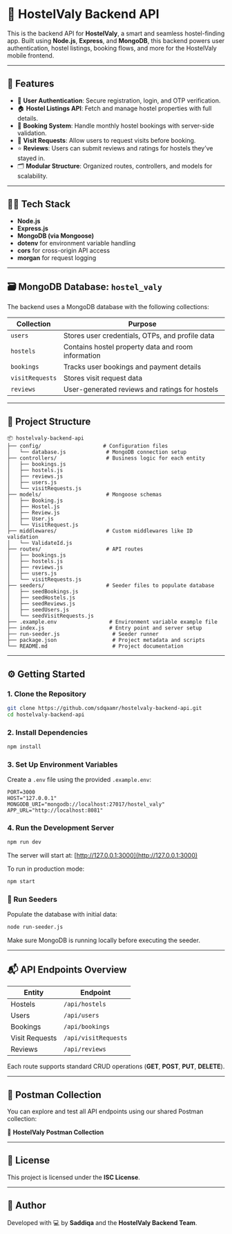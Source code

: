 # 🏨 HostelValy Backend API

This is the backend API for **HostelValy**, a smart and seamless hostel-finding app. Built using **Node.js**, **Express**, and **MongoDB**, this backend powers user authentication, hostel listings, booking flows, and more for the HostelValy mobile frontend.

---

## 🚀 Features

* 🔐 **User Authentication**: Secure registration, login, and OTP verification.
* 🏠 **Hostel Listings API**: Fetch and manage hostel properties with full details.
* 📆 **Booking System**: Handle monthly hostel bookings with server-side validation.
* 📩 **Visit Requests**: Allow users to request visits before booking.
* ⭐ **Reviews**: Users can submit reviews and ratings for hostels they’ve stayed in.
* 🗂️ **Modular Structure**: Organized routes, controllers, and models for scalability.

---

## 🧑‍💻 Tech Stack

* **Node.js**
* **Express.js**
* **MongoDB (via Mongoose)**
* **dotenv** for environment variable handling
* **cors** for cross-origin API access
* **morgan** for request logging

---

## 🗃️ MongoDB Database: `hostel_valy`

The backend uses a MongoDB database with the following collections:

| Collection      | Purpose                                            |
| --------------- | -------------------------------------------------- |
| `users`         | Stores user credentials, OTPs, and profile data    |
| `hostels`       | Contains hostel property data and room information |
| `bookings`      | Tracks user bookings and payment details           |
| `visitRequests` | Stores visit request data                          |
| `reviews`       | User-generated reviews and ratings for hostels     |

---

## 📁 Project Structure

```
📦 hostelvaly-backend-api
├── config/                    # Configuration files
│   └── database.js             # MongoDB connection setup
├── controllers/                # Business logic for each entity
│   ├── bookings.js
│   ├── hostels.js
│   ├── reviews.js
│   ├── users.js
│   └── visitRequests.js
├── models/                     # Mongoose schemas
│   ├── Booking.js
│   ├── Hostel.js
│   ├── Review.js
│   ├── User.js
│   └── VisitRequest.js
├── middlewares/                # Custom middlewares like ID validation
│   └── ValidateId.js
├── routes/                     # API routes
│   ├── bookings.js
│   ├── hostels.js
│   ├── reviews.js
│   ├── users.js
│   └── visitRequests.js
├── seeders/                    # Seeder files to populate database
│   ├── seedBookings.js
│   ├── seedHostels.js
│   ├── seedReviews.js
│   ├── seedUsers.js
│   └── seedVisitRequests.js
├── .example.env                 # Environment variable example file
├── index.js                     # Entry point and server setup
├── run-seeder.js                 # Seeder runner
├── package.json                  # Project metadata and scripts
└── README.md                     # Project documentation
```

---

## ⚙️ Getting Started

### 1. Clone the Repository

```bash
git clone https://github.com/sdqaamr/hostelvaly-backend-api.git
cd hostelvaly-backend-api
```

### 2. Install Dependencies

```bash
npm install
```

### 3. Set Up Environment Variables

Create a `.env` file using the provided `.example.env`:

```env
PORT=3000
HOST="127.0.0.1"
MONGODB_URI="mongodb://localhost:27017/hostel_valy"
APP_URL="http://localhost:8081"
```

### 4. Run the Development Server

```bash
npm run dev
```

The server will start at: [http://127.0.0.1:3000](http://127.0.0.1:3000)

To run in production mode:

```bash
npm start
```

### 🌱 Run Seeders

Populate the database with initial data:

```bash
node run-seeder.js
```

Make sure MongoDB is running locally before executing the seeder.

---

## 📬 API Endpoints Overview

| Entity         | Endpoint             |
| -------------- | -------------------- |
| Hostels        | `/api/hostels`       |
| Users          | `/api/users`         |
| Bookings       | `/api/bookings`      |
| Visit Requests | `/api/visitRequests` |
| Reviews        | `/api/reviews`       |

Each route supports standard CRUD operations (**GET**, **POST**, **PUT**, **DELETE**).

---

## 🔗 Postman Collection

You can explore and test all API endpoints using our shared Postman collection:

📂 **HostelValy Postman Collection**

---

## 📄 License

This project is licensed under the **ISC License**.

---

## 👤 Author

Developed with 💻 by **Saddiqa** and the **HostelValy Backend Team**.

